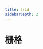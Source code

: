 ```yaml
---
title: Grid
sidebarDepth: 2
---
```

# 栅格
<ClientOnly>
<grid-demo-1/>
<grid-demo-2/>
<grid-demo-3/>
</ClientOnly>
